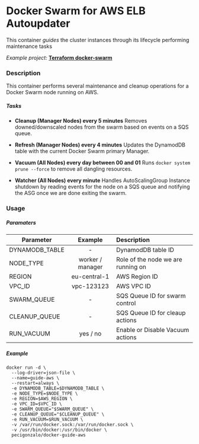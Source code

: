 # Docker Swarm for AWS ELB Autoupdater

This container *guides* the cluster instances through its lifecycle performing maintenance tasks

*Example project:* **[Terraform docker-swarm](https://github.com/pecigonzalo/tf-docker-swarm)**

### Description
This container performs several maintenance and cleanup operations for a Docker Swarm node running on AWS.

##### Tasks
- **Cleanup (Manager Nodes) every 5 minutes**
Removes downed/downscaled nodes from the swarm based on events on a SQS queue.

- **Refresh (Manager Nodes) every 4 minutes**
Updates the DynamodDB table with the current Docker Swarm primary Manager.

- **Vacuum (All Nodes) every day between 00 and 01**
Runs `docker system prune --force` to remove all dangling resources.

- **Watcher (All Nodes) every minute**
Handles AutoScalingGroup Instance shutdown by reading events for the node on a SQS queue and notifying the ASG once we are done exiting the swarm.

### Usage
##### Paramaters
| Parameter | Example | Description |
|-----------|:-------:|:------------|
| DYNAMODB_TABLE | - | DynamodDB table ID |
| NODE_TYPE | worker / manager | Role of the node we are running on |
| REGION | eu-central-1 | AWS Region ID|
| VPC_ID | vpc-123123 | AWS VPC ID |
| SWARM_QUEUE | - | SQS Queue ID for swarm control |
| CLEANUP_QUEUE | - | SQS Queue ID for cleaup actions |
| RUN_VACUUM | yes / no | Enable or Disable Vacuum actions |

##### Example
```
docker run -d \
  --log-driver=json-file \
  --name=guide-aws \
  --restart=always \
  -e DYNAMODB_TABLE=$DYNAMODB_TABLE \
  -e NODE_TYPE=$NODE_TYPE \
  -e REGION=$AWS_REGION \
  -e VPC_ID=$VPC_ID \
  -e SWARM_QUEUE="$SWARM_QUEUE" \
  -e CLEANUP_QUEUE="$CLEANUP_QUEUE" \
  -e RUN_VACUUM=$RUN_VACUUM \
  -v /var/run/docker.sock:/var/run/docker.sock \
  -v /usr/bin/docker:/usr/bin/docker \
  pecigonzalo/docker-guide-aws
```
